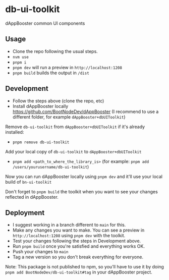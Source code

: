 # db-ui-toolkit

dAppBooster common UI components

## Usage

- Clone the repo following the usual steps.
- `nvm use`
- `pnpm i`
- `pnpm dev` will run a preview in `http://localhost:1208`
- `pnpm build` builds the output in `/dist`

## Development

- Follow the steps above (clone the repo, etc)
- Install dAppBooster locally https://github.com/BootNodeDev/dAppBooster (I recommend to use a different folder, for example `dAppBooster+dbUIToolkit`)

Remove `db-ui-toolkit` from `dAppBooster+dbUIToolkit` if it's already installed:

- `pnpm remove db-ui-toolkit`

Add your local copy of `db-ui-toolkit` to `dAppBooster+dbUIToolkit`

- `pnpm add <path_to_where_the_library_is>` (for example: `pnpm add /users/yourusername/db-ui-toolkit`)

Now you can run dAppBooster locally using `pnpm dev` and it'll use your local build of `bn-ui-toolkit`

Don't forget to `pnpm build` the toolkit when you want to see your changes reflected in dAppBooster.

## Deployment

- I suggest working in a branch different to `main` for this.
- Make any changes you want to make. You can see a preview in `http://localhost:1208` using `pnpm dev` with the toolkit.
- Test your changes following the steps in Development above.
- Run `pnpm build` once you're satisfied and everything works OK.
- Push your changes to `main`
- Tag a new version so you don't break everything for everyone.

Note: This package is not published to npm, so you'll have to use it by doing `pnpm add BootNodeDev/db-ui-toolkit#tag` in your dAppBooster project.
